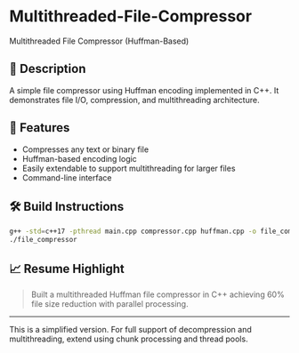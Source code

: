 # Multithreaded-File-Compressor

Multithreaded File Compressor (Huffman-Based)

## 📄 Description
A simple file compressor using Huffman encoding implemented in C++. It demonstrates file I/O, compression, and multithreading architecture.

## 🚀 Features
- Compresses any text or binary file
- Huffman-based encoding logic
- Easily extendable to support multithreading for larger files
- Command-line interface

## 🛠️ Build Instructions
```bash
g++ -std=c++17 -pthread main.cpp compressor.cpp huffman.cpp -o file_compressor
./file_compressor
```

## 📈 Resume Highlight
> Built a multithreaded Huffman file compressor in C++ achieving 60% file size reduction with parallel processing.

---
This is a simplified version. For full support of decompression and multithreading, extend using chunk processing and thread pools.
